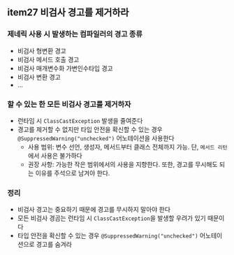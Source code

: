 ## item27 비검사 경고를 제거하라

### 제네릭 사용 시 발생하는 컴파일러의 경고 종류
- 비검사 형변환 경고 
- 비검사 메서드 호출 경고
- 비검사 매개변수화 가변인수타입 경고
- 비검사 변환 경고 
- ...

### 할 수 있는 한 모든 비검사 경고를 제거하자
- 런타임 시 `ClassCastException` 발생을 줄여준다
- 경고를 제거할 수 없지만 타입 안전을 확신할 수 있는 경우 `@SuppressedWarning("unchecked")` 어노테이션을 사용한다
  - 사용 범위: 변수 선언, 생성자, 메서드부터 클래스 전체까지 가능. 단, `메서드 리턴` 에서 사용은 불가하다
  - 권장 사항: 가능한 작은 범위에서의 사용을 지향한다. 또한, 경고를 무시해도 되는 이유를 주석으로 남겨야 한다.


### 정리
- 비검사 경고는 중요하기 때문에 경고를 무시하지 말아야 한다
- 모든 비검사 경곰는 런타임 시 `ClassCastException`을 발생할 우려가 있기 때문이다 
- 타입 안전을 확신할 수 있는 경우 `@SuppressedWarning("unchecked")` 어노테이션으로 경고를 숨겨라